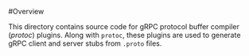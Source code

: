 #Overview

This directory contains source code for gRPC protocol buffer compiler (*protoc*) plugins. Along with `protoc`,
these plugins are used to generate gRPC client and server stubs from `.proto` files.
